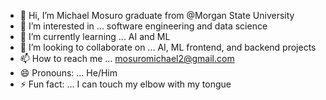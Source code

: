 - 👋 Hi, I’m Michael Mosuro graduate from @Morgan State University 
- 👀 I’m interested in ... software engineering and data science
- 🌱 I’m currently learning ... AI and ML
- 💞️ I’m looking to collaborate on ... AI, ML frontend, and backend projects
- 📫 How to reach me ... mosuromichael2@gmail.com
- 😄 Pronouns: ... He/Him
- ⚡ Fun fact: ... I can touch my elbow with my tongue

<!---
Mike234134/Mike234134 is a ✨ special ✨ repository because its `README.md` (this file) appears on your GitHub profile.
You can click the Preview link to take a look at your changes.
--->
